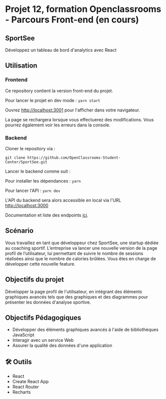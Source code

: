 # Projet 12, formation Openclassrooms - Parcours Front-end (en cours)
## SportSee
Développez un tableau de bord d'analytics avec React

## Utilisation
### Frontend
Ce repository contient la version front-end du projet.

Pour lancer le projet en dev mode : `yarn start`

Ouvrez [http://localhost:3001](http://localhost:3001) pour l'afficher dans votre navigateur.

La page se rechargera lorsque vous effectuerez des modifications. Vous pourrez également voir les erreurs dans la console.

### Backend
Cloner le repository via :

`git clone https://github.com/OpenClassrooms-Student-Center/SportSee.git`

Lancer le backend comme suit :

Pour installer les dépendances : `yarn`

Pour lancer l'API : `yarn dev`

L'API du backend sera alors accessible en local via l'URL [http://localhost:3000](http://localhost:3000)

Documentation et liste des endpoints [ici](https://github.com/OpenClassrooms-Student-Center/SportSee?tab=readme-ov-file#1-general-information).

## Scénario
Vous travaillez en tant que développeur chez SportSee, une startup dédiée au coaching sportif. L’entreprise va lancer une nouvelle version de la page profil de l’utilisateur, lui permettant de suivre le nombre de sessions réalisées ainsi que le nombre de calories brûlées. Vous êtes en charge de développer cette nouvelle feature.

## Objectifs du projet
Développer la page profil de l'utilisateur, en intégrant des éléments graphiques avancés tels que des graphiques et des diagrammes pour présenter les données d'analyse sportive.

## Objectifs Pédagogiques
- Développer des éléments graphiques avancés à l'aide de bibliothèques JavaScript
- Interagir avec un service Web
- Assurer la qualité des données d'une application

## 🛠 Outils
- React
- Create React App
- React Router
- Recharts